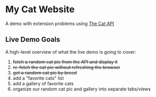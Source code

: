 # My Cat Website
A demo with extension problems using [The Cat API](https://thecatapi.com/)


## Live Demo Goals
A high-level overview of what the live demo is going to cover:

1. ~~fetch a random cat pic from the API and display it~~
2. ~~re-fetch the cat pic without refreshing the browser~~
3. ~~get a random cat pic by breed~~
4. add a "favorite cats" list
5. add a gallery of favorite cats
6. organize our random cat pic and gallery into separate tabs/views
